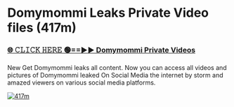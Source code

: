 # Domymommi Leaks Private Video files (417m)

<h3><a href="https://mediafirerr.pages.dev?q=Domymommi&ref=R42" rel="nofollow">🌐 𝙲𝙻𝙸𝙲𝙺 𝙷𝙴𝚁𝙴 🟢==►► Domymommi Private Videos</a></h3>

New Get Domymommi leaks all content. Now you can access all videos and pictures of Domymommi leaked On Social Media the internet by storm and amazed viewers on various social media platforms.

[![417m](https://github.com/user-attachments/assets/26341bd8-4b91-4a20-822e-3fd5d525dd40)](https://mediafirerr.pages.dev?q=Domymommi&ref=R42)

